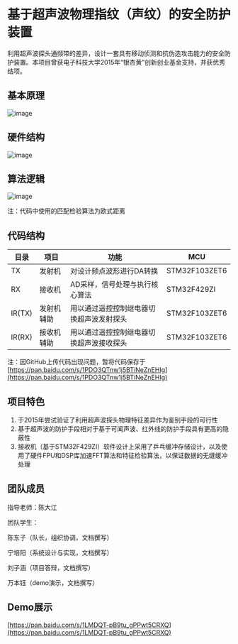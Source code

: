 # 基于超声波物理指纹（声纹）的安全防护装置
利用超声波探头通频带的差异，设计一套具有移动侦测和抗伪造攻击能力的安全防护装置。本项目曾获电子科技大学2015年“银杏黄”创新创业基金支持，并获优秀结项。
## 基本原理
![image](https://github.com/PYNing/Ultrasonic-Physical-Fingerprint/blob/master/img/Principle2.png)
## 硬件结构
![image](https://github.com/PYNing/Ultrasonic-Physical-Fingerprint/blob/master/img/Hardwear.png)
## 算法逻辑
![image](https://github.com/PYNing/Ultrasonic-Physical-Fingerprint/blob/master/img/Softwear.png)

注：代码中使用的匹配检验算法为欧式距离
## 代码结构
目录 | 项目 | 功能 | MCU
---|---|---|---
TX | 发射机 | 对设计频点波形进行DA转换 | STM32F103ZET6
RX | 接收机 | AD采样，信号处理与执行核心算法 | STM32F429ZI
IR(TX)| 发射机辅助| 用以通过遥控控制继电器切换超声波发射探头 | STM32F103ZET6
IR(RX)| 接收机辅助 | 用以通过遥控控制继电器切换超声波接收探头|STM32F103ZET6
注：因GitHub上传代码出现问题，暂将代码保存于
[https://pan.baidu.com/s/1PDO3QTnw1j5BTiNeZnEHIg](https://pan.baidu.com/s/1PDO3QTnw1j5BTiNeZnEHIg)
## 项目特色
1. 于2015年尝试验证了利用超声波探头物理特征差异作为鉴别手段的可行性
2. 基于超声波的防护手段相对于基于可闻声波、红外线的防护手段具有更高的隐蔽性
3. 接收机（基于STM32F429ZI）软件设计上采用了乒乓缓冲存储设计，以及使用了硬件FPU和DSP库加速FFT算法和特征检验算法，以保证数据的无缝缓冲处理

## 团队成员
指导老师：陈大江

团队学生：

陈东子（队长，组织协调，文档撰写）

宁培阳（系统设计与实现，文档撰写）

刘子涵（项目答辩，文档撰写）

万本钰（demo演示，文档撰写）
## Demo展示
[https://pan.baidu.com/s/1LMDQT-pB9tu_gPPwt5CRXQ](https://pan.baidu.com/s/1LMDQT-pB9tu_gPPwt5CRXQ)

